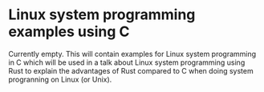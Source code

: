 # Linux system programming examples using C

Currently empty. This will contain examples for Linux system programming in C which will be used in a talk about Linux system programming using Rust to explain the advantages of Rust compared to C when doing system progranning on Linux (or Unix).
